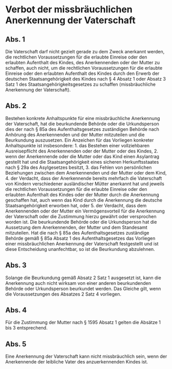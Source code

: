 # Verbot der missbräuchlichen Anerkennung der Vaterschaft



## Abs. 1

 Die Vaterschaft darf nicht gezielt gerade zu dem Zweck anerkannt werden, die rechtlichen Voraussetzungen für die erlaubte Einreise oder den erlaubten Aufenthalt des Kindes, des Anerkennenden oder der Mutter zu schaffen, auch nicht, um die rechtlichen Voraussetzungen für die erlaubte Einreise oder den erlaubten Aufenthalt des Kindes durch den Erwerb der deutschen Staatsangehörigkeit des Kindes nach § 4 Absatz 1 oder Absatz 3 Satz 1 des Staatsangehörigkeitsgesetzes zu schaffen (missbräuchliche Anerkennung der Vaterschaft).

## Abs. 2

 Bestehen konkrete Anhaltspunkte für eine missbräuchliche Anerkennung der Vaterschaft, hat die beurkundende Behörde oder die Urkundsperson dies der nach § 85a des Aufenthaltsgesetzes zuständigen Behörde nach Anhörung des Anerkennenden und der Mutter mitzuteilen und die Beurkundung auszusetzen. Ein Anzeichen für das Vorliegen konkreter Anhaltspunkte ist insbesondere:  1.
 das Bestehen einer vollziehbaren Ausreisepflicht des Anerkennenden oder der Mutter oder des Kindes,
 2.
 wenn der Anerkennende oder die Mutter oder das Kind einen Asylantrag gestellt hat und die Staatsangehörigkeit eines sicheren Herkunftsstaates nach § 29a des Asylgesetzes besitzt,
 3.
 das Fehlen von persönlichen Beziehungen zwischen dem Anerkennenden und der Mutter oder dem Kind,
 4.
 der Verdacht, dass der Anerkennende bereits mehrfach die Vaterschaft von Kindern verschiedener ausländischer Mütter anerkannt hat und jeweils die rechtlichen Voraussetzungen für die erlaubte Einreise oder den erlaubten Aufenthalt des Kindes oder der Mutter durch die Anerkennung geschaffen hat, auch wenn das Kind durch die Anerkennung die deutsche Staatsangehörigkeit erworben hat, oder
 5.
 der Verdacht, dass dem Anerkennenden oder der Mutter ein Vermögensvorteil für die Anerkennung der Vaterschaft oder die Zustimmung hierzu gewährt oder versprochen worden ist.
Die beurkundende Behörde oder die Urkundsperson hat die Aussetzung dem Anerkennenden, der Mutter und dem Standesamt mitzuteilen. Hat die nach § 85a des Aufenthaltsgesetzes zuständige Behörde gemäß § 85a Absatz 1 des Aufenthaltsgesetzes das Vorliegen einer missbräuchlichen Anerkennung der Vaterschaft festgestellt und ist diese Entscheidung unanfechtbar, so ist die Beurkundung abzulehnen.

## Abs. 3

 Solange die Beurkundung gemäß Absatz 2 Satz 1 ausgesetzt ist, kann die Anerkennung auch nicht wirksam von einer anderen beurkundenden Behörde oder Urkundsperson beurkundet werden. Das Gleiche gilt, wenn die Voraussetzungen des Absatzes 2 Satz 4 vorliegen.

## Abs. 4

 Für die Zustimmung der Mutter nach § 1595 Absatz 1 gelten die Absätze 1 bis 3 entsprechend.

## Abs. 5

 Eine Anerkennung der Vaterschaft kann nicht missbräuchlich sein, wenn der Anerkennende der leibliche Vater des anzuerkennenden Kindes ist. 

